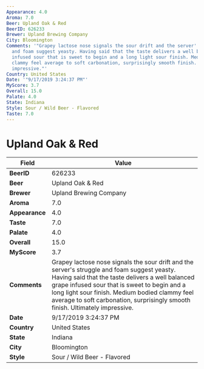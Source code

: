 ```yaml
---
Appearance: 4.0
Aroma: 7.0
Beer: Upland Oak & Red
BeerID: 626233
Brewer: Upland Brewing Company
City: Bloomington
Comments: '"Grapey lactose nose signals the sour drift and the server''s struggle
  and foam suggest yeasty. Having said that the taste delivers a well balanced grape
  infused sour that is sweet to begin and a long light sour finish. Medium bodied
  clammy feel average to soft carbonation, surprisingly smooth finish. Ultimately
  impressive."'
Country: United States
Date: '"9/17/2019 3:24:37 PM"'
MyScore: 3.7
Overall: 15.0
Palate: 4.0
State: Indiana
Style: Sour / Wild Beer - Flavored
Taste: 7.0
---
```


# Upland Oak & Red

| Field         | Value |
|---------------|-------|
| **BeerID** | 626233 |
| **Beer** | Upland Oak & Red |
| **Brewer** | Upland Brewing Company |
| **Aroma** | 7.0 |
| **Appearance** | 4.0 |
| **Taste** | 7.0 |
| **Palate** | 4.0 |
| **Overall** | 15.0 |
| **MyScore** | 3.7 |
| **Comments** | Grapey lactose nose signals the sour drift and the server's struggle and foam suggest yeasty. Having said that the taste delivers a well balanced grape infused sour that is sweet to begin and a long light sour finish. Medium bodied clammy feel average to soft carbonation, surprisingly smooth finish. Ultimately impressive. |
| **Date** | 9/17/2019 3:24:37 PM |
| **Country** | United States |
| **State** | Indiana |
| **City** | Bloomington |
| **Style** | Sour / Wild Beer - Flavored |
